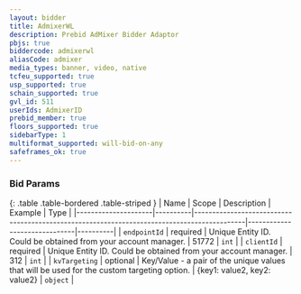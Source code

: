 ```yaml
---
layout: bidder
title: AdmixerWL
description: Prebid AdMixer Bidder Adaptor
pbjs: true
biddercode: admixerwl
aliasCode: admixer
media_types: banner, video, native
tcfeu_supported: true
usp_supported: true
schain_supported: true
gvl_id: 511
userIds: AdmixerID
prebid_member: true
floors_supported: true
sidebarType: 1
multiformat_supported: will-bid-on-any
safeframes_ok: true
---
```


### Bid Params

{: .table .table-bordered .table-striped }
| Name                | Scope    | Description                                                                                | Example                      | Type     |
|---------------------|----------|--------------------------------------------------------------------------------------------|------------------------------|----------|
| `endpointId`        | required | Unique Entity ID. Could be obtained from your account manager.                             | 51772                        | `int`    |
| `clientId`          | required | Unique Entity ID. Could be obtained from your account manager.                             | 312                          | `int`    |
| `kvTargeting`       | optional | Key/Value - a pair of the unique values that will be used for the custom targeting option. | {key1: value2, key2: value2} | `object` |
